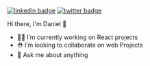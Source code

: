 

[![linkedin badge](https://img.shields.io/badge/LinkedIn-30302f?style=for-the-badge&logo=linkedin)](https://www.linkedin.com/in/cldrojas/)
[![twitter badge](https://img.shields.io/badge/Twitter-30302f?style=for-the-badge&logo=twitter)](https://twitter.com/cld_rojas)


Hi there, I'm Daniel 👋
- 👨‍💻 I’m currently working on React projects
- ⛑ I’m looking to collaborate on web Projects
- 💬 Ask me about anything
